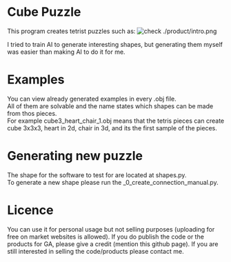 # Cube Puzzle
This program creates tetrist puzzles such as:
![check ./product/intro.png](./product/intro.png)

I tried to train AI to generate interesting shapes, but generating them myself was easier than making AI to do it for me.

# Examples
You can view already generated examples in every .obj file.  
All of them are solvable and the name states which shapes can be made from thos pieces.  
For example cube3_heart_chair_1.obj means that the tetris pieces can create cube 3x3x3, heart in 2d, chair in 3d, and its the first sample of the pieces.  

# Generating new puzzle
The shape for the software to test for are located at shapes.py.  
To generate a new shape please run the _0_create_connection_manual.py.

# Licence
You can use it for personal usage but not selling purposes (uploading for free on market websites is allowed).
If you do publish the code or the products for GA, please give a credit (mention this github page).
If you are still interested in selling the code/products please contact me.
